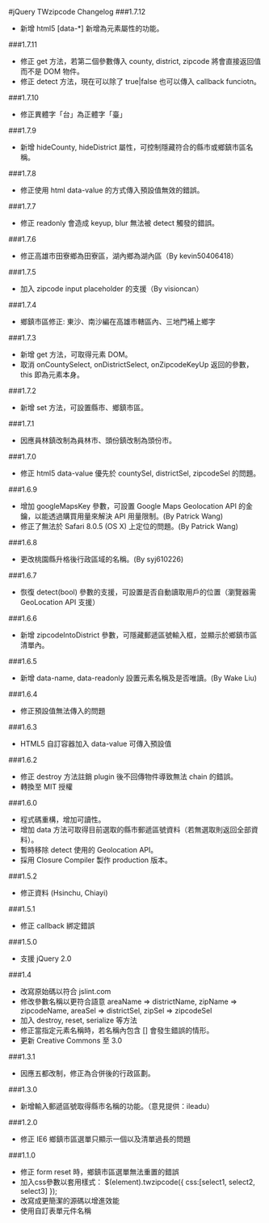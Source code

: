 #jQuery TWzipcode Changelog
###1.7.12
* 新增 html5 [data-*] 新增為元素屬性的功能。

###1.7.11
* 修正 get 方法，若第二個參數傳入 county, district, zipcode 將會直接返回值而不是 DOM 物件。
* 修正 detect 方法，現在可以除了 true|false 也可以傳入 callback funciotn。

###1.7.10
* 修正異體字「台」為正體字「臺」

###1.7.9
* 新增 hideCounty, hideDistrict 屬性，可控制隱藏符合的縣市或鄉鎮市區名稱。

###1.7.8
* 修正使用 html data-value 的方式傳入預設值無效的錯誤。

###1.7.7
* 修正 readonly 會造成 keyup, blur 無法被 detect 觸發的錯誤。

###1.7.6
* 修正高雄市田寮鄉為田寮區，湖內鄉為湖內區（By kevin50406418）
 
###1.7.5
* 加入 zipcode input placeholder 的支援（By visioncan）

###1.7.4
* 鄉鎮市區修正: 東沙、南沙編在高雄市轄區內、三地門補上鄉字

###1.7.3
* 新增 get 方法，可取得元素 DOM。
* 取消 onCountySelect, onDistrictSelect, onZipcodeKeyUp 返回的參數，this 即為元素本身。

###1.7.2
* 新增 set 方法，可設置縣市、鄉鎮市區。

###1.7.1
* 因應員林鎮改制為員林市、頭份鎮改制為頭份市。

###1.7.0
* 修正 html5 data-value 優先於 countySel, districtSel, zipcodeSel 的問題。

###1.6.9
* 增加 googleMapsKey 參數，可設置 Google Maps Geolocation API 的金鑰，以能透過購買用量來解決 API 用量限制。(By Patrick Wang)
* 修正了無法於 Safari 8.0.5 (OS X) 上定位的問題。(By Patrick Wang)

###1.6.8
* 更改桃園縣升格後行政區域的名稱。(By syj610226)

###1.6.7
* 恢復 detect(bool) 參數的支援，可設置是否自動讀取用戶的位置（瀏覽器需 GeoLocation API 支援）

###1.6.6
* 新增 zipcodeIntoDistrict 參數，可隱藏郵遞區號輸入框，並顯示於鄉鎮市區清單內。

###1.6.5
* 新增 data-name, data-readonly 設置元素名稱及是否唯讀。(By Wake Liu)

###1.6.4
* 修正預設值無法傳入的問題

###1.6.3
* HTML5 自訂容器加入 data-value 可傳入預設值

###1.6.2
* 修正 destroy 方法註銷 plugin 後不回傳物件導致無法 chain 的錯誤。
* 轉換至 MIT 授權

###1.6.0
* 程式碼重構，增加可讀性。
* 增加 data 方法可取得目前選取的縣市郵遞區號資料（若無選取則返回全部資料）。
* 暫時移除 detect 使用的 Geolocation API。
* 採用 Closure Compiler 製作 production 版本。

###1.5.2
* 修正資料 (Hsinchu, Chiayi)

###1.5.1
* 修正 callback 綁定錯誤

###1.5.0
* 支援 jQuery 2.0

###1.4
* 改寫原始碼以符合 jslint.com
* 修改參數名稱以更符合語意 areaName => districtName, zipName => zipcodeName, areaSel => districtSel, zipSel => zipcodeSel
* 加入 destroy, reset, serialize 等方法
* 修正當指定元素名稱時，若名稱內包含 [] 會發生錯誤的情形。
* 更新 Creative Commons 至 3.0

###1.3.1
* 因應五都改制，修正為合併後的行政區劃。

###1.3.0
* 新增輸入郵遞區號取得縣市名稱的功能。（意見提供：ileadu）

###1.2.0
* 修正 IE6 鄉鎮市區選單只顯示一個以及清單過長的問題

###1.1.0
* 修正 form reset 時，鄉鎮市區選單無法重置的錯誤
* 加入css參數以套用樣式： $(element).twzipcode({ css:[select1, select2, select3] });
* 改寫成更簡潔的源碼以增進效能
* 使用自訂表單元件名稱
